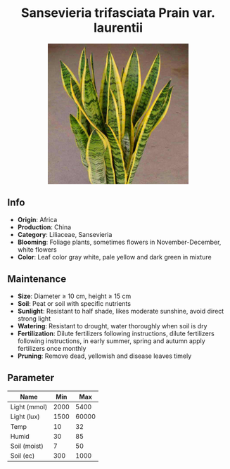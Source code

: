 <h1 align='center'>Sansevieria trifasciata Prain var. laurentii</h1>
<p align="center">
    <img 
        align='center'
        width='320'
        src="../images/sansevieria trifasciata prain var laurentii.png" 
        alt='Sansevieria trifasciata Prain var. laurentii' />
</p>

## Info

 - **Origin**: Africa
 - **Production**: China
 - **Category**: Liliaceae, Sansevieria
 - **Blooming**: Foliage plants, sometimes flowers in November-December, white flowers
 - **Color**: Leaf color gray white, pale yellow and dark green in mixture

## Maintenance

 - **Size**: Diameter ≥ 10 cm, height ≥ 15 cm
 - **Soil**: Peat or soil with specific nutrients
 - **Sunlight**: Resistant to half shade, likes moderate sunshine, avoid direct strong light
 - **Watering**: Resistant to drought, water thoroughly when soil is dry
 - **Fertilization**: Dilute fertilizers following instructions, dilute fertilizers following instructions,  in early summer, spring and autumn apply fertilizers once monthly
 - **Pruning**: Remove dead, yellowish and disease leaves timely

## Parameter

| Name         | Min  | Max   |
|--------------|------|-------|
| Light (mmol) | 2000 | 5400  |
| Light (lux)  | 1500 | 60000 |
| Temp         | 10    | 32    |
| Humid        | 30   | 85    |
| Soil (moist) | 7   | 50    |
| Soil (ec)    | 300  | 1000  |